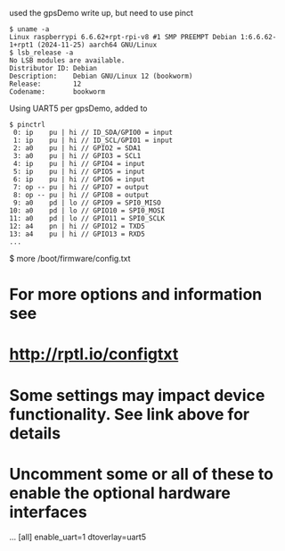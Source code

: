 used the gpsDemo write up, but need to use pinct
```
$ uname -a
Linux raspberrypi 6.6.62+rpt-rpi-v8 #1 SMP PREEMPT Debian 1:6.6.62-1+rpt1 (2024-11-25) aarch64 GNU/Linux
$ lsb_release -a
No LSB modules are available.
Distributor ID: Debian
Description:    Debian GNU/Linux 12 (bookworm)
Release:        12
Codename:       bookworm
```
Using UART5 per gpsDemo, added to 

```
$ pinctrl 
 0: ip    pu | hi // ID_SDA/GPIO0 = input
 1: ip    pu | hi // ID_SCL/GPIO1 = input
 2: a0    pu | hi // GPIO2 = SDA1
 3: a0    pu | hi // GPIO3 = SCL1
 4: ip    pu | hi // GPIO4 = input
 5: ip    pu | hi // GPIO5 = input
 6: ip    pu | hi // GPIO6 = input
 7: op -- pu | hi // GPIO7 = output
 8: op -- pu | hi // GPIO8 = output
 9: a0    pd | lo // GPIO9 = SPI0_MISO
10: a0    pd | lo // GPIO10 = SPI0_MOSI
11: a0    pd | lo // GPIO11 = SPI0_SCLK
12: a4    pn | hi // GPIO12 = TXD5
13: a4    pu | hi // GPIO13 = RXD5
...
```
$ more /boot/firmware/config.txt 
# For more options and information see
# http://rptl.io/configtxt
# Some settings may impact device functionality. See link above for details

# Uncomment some or all of these to enable the optional hardware interfaces
...
[all]
enable_uart=1
dtoverlay=uart5
```

